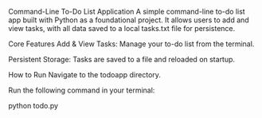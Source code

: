 Command-Line To-Do List Application
A simple command-line to-do list app built with Python as a foundational project. It allows users to add and view tasks, with all data saved to a local tasks.txt file for persistence.

Core Features
Add & View Tasks: Manage your to-do list from the terminal.

Persistent Storage: Tasks are saved to a file and reloaded on startup.

How to Run
Navigate to the todoapp directory.

Run the following command in your terminal:

python todo.py
